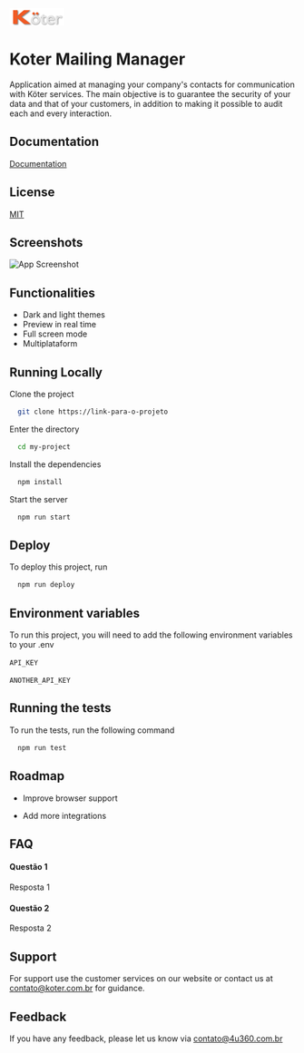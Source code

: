 
![Logo](resources/logo.png)


# Koter Mailing Manager

Application aimed at managing your company's contacts for communication with Köter services.
The main objective is to guarantee the security of your data and that of your customers, in addition to making it possible to audit each and every interaction.

## Documentation

[Documentation](https://link-da-documentação)

## License

[MIT](https://choosealicense.com/licenses/mit/)


## Screenshots

![App Screenshot](https://via.placeholder.com/468x300?text=App+Screenshot+Here)


## Functionalities

- Dark and light themes
- Preview in real time
- Full screen mode
- Multiplataform


## Running Locally

Clone the project

```bash
  git clone https://link-para-o-projeto
```

Enter the directory

```bash
  cd my-project
```

Install the dependencies

```bash
  npm install
```

Start the server

```bash
  npm run start
```


## Deploy

To deploy this project, run

```bash
  npm run deploy
```


## Environment variables

To run this project, you will need to add the following environment variables to your .env

`API_KEY`

`ANOTHER_API_KEY`
    
## Running the tests

To run the tests, run the following command

```bash
  npm run test
```


## Roadmap

- Improve browser support

- Add more integrations

## FAQ

#### Questão 1

Resposta 1

#### Questão 2

Resposta 2


## Support

For support use the customer services on our website or contact us at contato@koter.com.br for guidance.


## Feedback

If you have any feedback, please let us know via contato@4u360.com.br